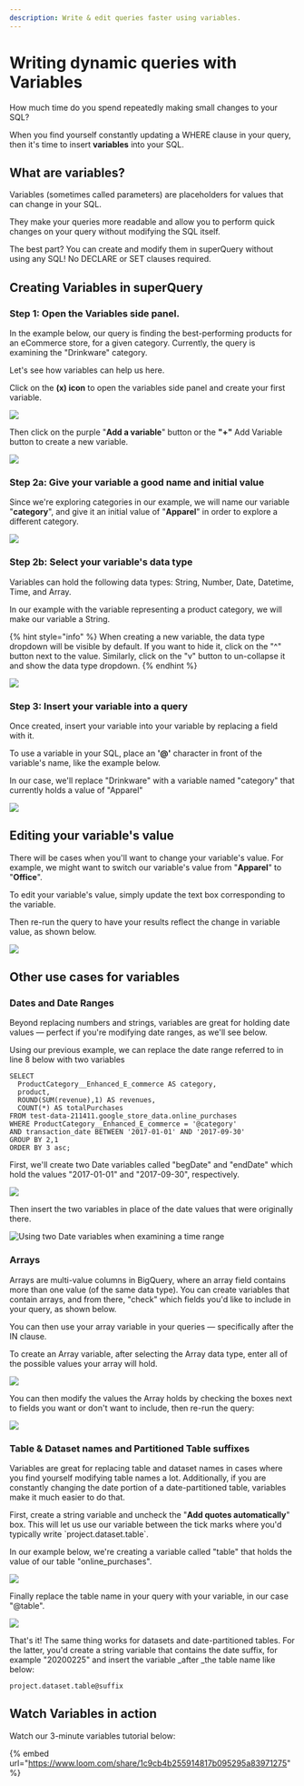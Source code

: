 ```yaml
---
description: Write & edit queries faster using variables.
---
```


# Writing dynamic queries with Variables

How much time do you spend repeatedly making small changes to your SQL?&#x20;

When you find yourself constantly updating a WHERE clause in your query, then it's time to insert **variables** into your SQL.

## What are variables?

Variables (sometimes called parameters) are placeholders for values that can change in your SQL.

They make your queries more readable and allow you to perform quick changes on your query without modifying the SQL itself.&#x20;

The best part? You can create and modify them in superQuery without using any SQL! No DECLARE or SET clauses required.

## Creating Variables in superQuery

### Step 1: Open the Variables side panel.

In the example below, our query is finding the best-performing products for an eCommerce store, for a given category. Currently, the query is examining the "Drinkware" category.

Let's see how variables can help us here.&#x20;

Click on the **(x) icon** to open the variables side panel and create your first variable.

![](<../.gitbook/assets/image (114).png>)

Then click on the purple "**Add a variable**" button or  the **"+"** Add Variable button to create a new variable.

![](<../.gitbook/assets/image (113).png>)

### Step 2a: Give your variable a good name and initial value

Since we're exploring categories in our example, we will name our variable "**category**", and give it an initial value of "**Apparel**" in order to explore a different category.

![](<../.gitbook/assets/image (116).png>)

### Step 2b: Select your variable's data type

Variables can hold the following data types: String, Number, Date, Datetime, Time, and Array.

In our example with the variable representing a product category, we will make our variable a String.

{% hint style="info" %}
When creating a new variable, the data type dropdown will be visible by default. If you want to hide it, click on the "^" button next to the value. Similarly, click on the "v" button to un-collapse it and show the data type dropdown.
{% endhint %}

![](<../.gitbook/assets/image (115).png>)

### Step 3: Insert your variable into a query

Once created, insert your variable into your variable by replacing a field with it.

To use a variable in your SQL, place an **'@'** character in front of the variable's name, like the example below.

In our case, we'll replace "Drinkware" with a variable named "category" that currently holds a value of "Apparel"

![](<../.gitbook/assets/CleanShot 2021-04-12 at 14.08.45.gif>)

## Editing your variable's value

There will be cases when you'll want to change your variable's value. For example, we might want to switch our variable's value from "**Apparel**" to "**Office**".&#x20;

To edit your variable's value, simply update the text box corresponding to the variable.

Then re-run the query to have your results reflect the change in variable value, as shown below.

![](<../.gitbook/assets/CleanShot 2021-04-12 at 14.19.38.gif>)

## Other use cases for variables

### Dates and Date Ranges

Beyond replacing numbers and strings, variables are great for holding date values &mdash; perfect if you're modifying date ranges, as we'll see below.

Using our previous example, we can replace the date range referred to in line 8 below with two variables

```
SELECT
  ProductCategory__Enhanced_E_commerce AS category,
  product,
  ROUND(SUM(revenue),1) AS revenues,
  COUNT(*) AS totalPurchases
FROM test-data-211411.google_store_data.online_purchases
WHERE ProductCategory__Enhanced_E_commerce = '@category'
AND transaction_date BETWEEN '2017-01-01' AND '2017-09-30'
GROUP BY 2,1
ORDER BY 3 asc;
```

First, we'll create two Date variables called "begDate" and "endDate" which hold the values "2017-01-01" and "2017-09-30", respectively.

![](<../.gitbook/assets/image (117).png>)

Then insert the two variables in place of the date values that were originally there.

![Using two Date variables when examining a time range](<../.gitbook/assets/image (118).png>)

### Arrays

Arrays are multi-value columns in BigQuery, where an array field contains more than one value (of the same data type). You can create variables that contain arrays, and from there, "check" which fields you'd like to include in your query, as shown below.

You can then use your array variable in your queries &mdash; specifically after the IN clause.

To create an Array variable, after selecting the Array data type, enter all of the possible values your array will hold.

![](<../.gitbook/assets/image (119).png>)

You can then modify the values the Array holds by checking the boxes next to fields you want or don't want to include, then re-run the query:

![](../.gitbook/assets/arrayquery.gif)

### Table & Dataset names and Partitioned Table suffixes

Variables are great for replacing table and dataset names in cases where you find yourself modifying table names a lot. Additionally, if you are constantly changing the date portion of a date-partitioned table, variables make it much easier to do that.

First, create a string variable and uncheck the "**Add quotes automatically**" box. This will let us use our variable between the tick marks where you'd typically write \`project.dataset.table\`.

In our example below, we're creating a variable called "table" that holds the value of our table "online\_purchases".

![](<../.gitbook/assets/image (15).png>)

Finally replace the table name in your query with your variable, in our case "@table".

![](<../.gitbook/assets/image (17).png>)

That's it! The same thing works for datasets and date-partitioned tables. For the latter, you'd create a string variable that contains the date suffix, for example "20200225" and insert the variable _after  _the table name like below:

`project.dataset.table@suffix`

## Watch Variables in action

Watch our 3-minute variables tutorial below:

{% embed url="https://www.loom.com/share/1c9cb4b255914817b095295a83971275" %}
